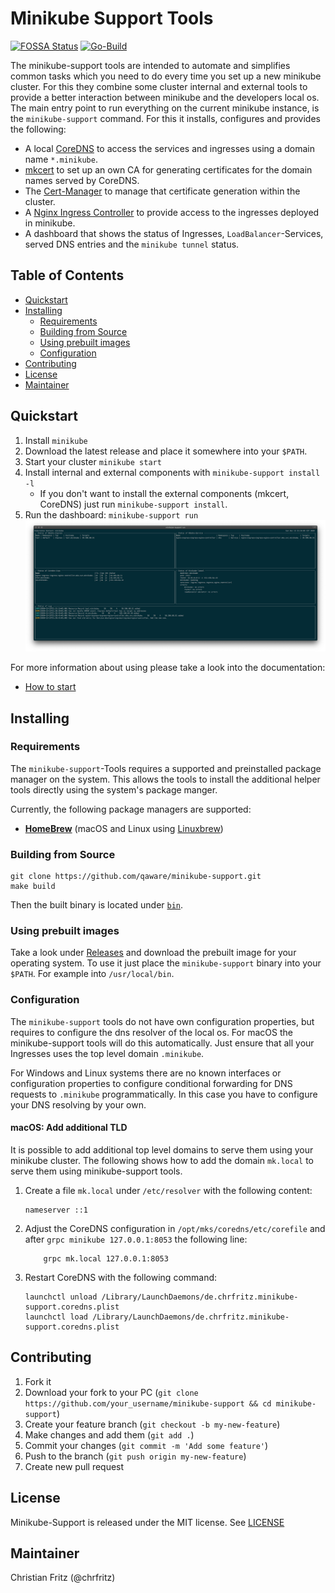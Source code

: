 # Minikube Support Tools

[![FOSSA Status](https://app.fossa.com/api/projects/git%2Bgithub.com%2Fqaware%2Fminikube-support.svg?type=small)](https://app.fossa.com/projects/git%2Bgithub.com%2Fqaware%2Fminikube-support?ref=badge_small)
[![Go-Build](https://github.com/qaware/minikube-support/workflows/Go-Build/badge.svg?branch=master)](https://github.com/qaware/minikube-support/actions?query=workflow%3AGo-Build)

The minikube-support tools are intended to automate and simplifies
common tasks which you need to do every time you set up a new minikube
cluster. For this they combine some cluster internal and external tools
to provide a better interaction between minikube and the developers
local os. The main entry point to run everything on the current minikube
instance, is the `minikube-support` command. For this it installs,
configures and provides the following:

- A local [CoreDNS](https://coredns.io/) to access the services and
  ingresses using a domain name `*.minikube`.
- [mkcert](https://github.com/FiloSottile/mkcert) to set up an own CA
  for generating certificates for the domain names served by CoreDNS.
- The [Cert-Manager](https://github.com/jetstack/cert-manager) to manage
  that certificate generation within the cluster.
- A
  [Nginx Ingress Controller](https://kubernetes.github.io/ingress-nginx/)
  to provide access to the ingresses deployed in minikube.
- A dashboard that shows the status of Ingresses,
  `LoadBalancer`-Services, served DNS entries and the `minikube tunnel`
  status.

[TOC]: # "## Table of Contents"

## Table of Contents
- [Quickstart](#quickstart)
- [Installing](#installing)
  - [Requirements](#requirements)
  - [Building from Source](#building-from-source)
  - [Using prebuilt images](#using-prebuilt-images)
  - [Configuration](#configuration)
- [Contributing](#contributing)
- [License](#license)
- [Maintainer](#maintainer)


## Quickstart

1. Install `minikube`
2. Download the latest release and place it somewhere into your `$PATH`.
3. Start your cluster `minikube start`
4. Install internal and external components with `minikube-support
   install -l`
   - If you don't want to install the external components (mkcert,
     CoreDNS) just run `minikube-support install`.
5. Run the dashboard: `minikube-support run`
   ![Dashboard after start of `minikube-support run`](docs/run.png)

For more information about using please take a look into the
documentation:
- [How to start](docs/how-to-start.md)

## Installing

### Requirements

The `minikube-support`-Tools requires a supported and preinstalled
package manager on the system. This allows the tools to install the
additional helper tools directly using the system's package manger.

Currently, the following package managers are supported:

- [**HomeBrew**](https://brew.sh/) (macOS and Linux using
  [Linuxbrew](https://docs.brew.sh/Homebrew-on-Linux))

### Building from Source

```shell script
git clone https://github.com/qaware/minikube-support.git
make build
```

Then the built binary is located under [`bin`](bin).

### Using prebuilt images

Take a look under
[Releases](https://github.com/qaware/minikube-support/releases) and
download the prebuilt image for your operating system. To use it just
place the `minikube-support` binary into your `$PATH`. For example into
`/usr/local/bin`.

### Configuration

The `minikube-support` tools do not have own configuration properties,
but requires to configure the dns resolver of the local os. For macOS
the minikube-support tools will do this automatically. Just ensure that
all your Ingresses uses the top level domain `.minikube`.

For Windows and Linux systems there are no known interfaces or
configuration properties to configure conditional forwarding for DNS
requests to `.minikube` programmatically. In this case you have to
configure your DNS resolving by your own.

#### macOS: Add additional TLD

It is possible to add additional top level domains to serve them using your minikube cluster. The following shows how to add the domain `mk.local` to serve them using minikube-support tools.

1. Create a file `mk.local` under `/etc/resolver` with the following content:
   ```
   nameserver ::1
   ```
2. Adjust the CoreDNS configuration in `/opt/mks/coredns/etc/corefile` and after `grpc minikube 127.0.0.1:8053` the following line:
   ```
       grpc mk.local 127.0.0.1:8053
   ```
3. Restart CoreDNS with the following command:
   ```shell script
   launchctl unload /Library/LaunchDaemons/de.chrfritz.minikube-support.coredns.plist
   launchctl load /Library/LaunchDaemons/de.chrfritz.minikube-support.coredns.plist
   ```

## Contributing

1. Fork it
2. Download your fork to your PC (`git clone
   https://github.com/your_username/minikube-support && cd
   minikube-support`)
3. Create your feature branch (`git checkout -b my-new-feature`)
4. Make changes and add them (`git add .`)
5. Commit your changes (`git commit -m 'Add some feature'`)
6. Push to the branch (`git push origin my-new-feature`)
7. Create new pull request

## License

Minikube-Support is released under the MIT license. See
[LICENSE](https://github.com/qaware/minikube-support/blob/master/LICENSE)

## Maintainer

Christian Fritz (@chrfritz)
